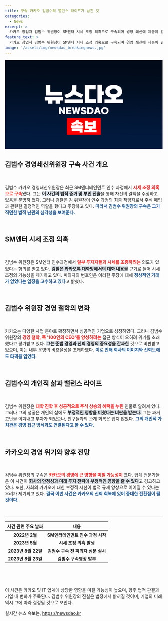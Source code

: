 ```yaml
---
title: 구속 카카오 김범수의 밸런스 라이프가 남긴 것
categories:
  - News
excerpt: >
  카카오 창업자 김범수 위원장이 SM엔터 시세 조정 의혹으로 구속되며 경영 쇄신에 제동이 걸렸다. 과거 스타트업 부흥의 아이콘이었던 그가 자본시장법 위반 혐의를 받고 있는 가운데, IT 업계는 카카오의 미래와 플랫폼 규제 우려로 술렁이고 있다.
feature_text: >
  카카오 창업자 김범수 위원장이 SM엔터 시세 조정 의혹으로 구속되며 경영 쇄신에 제동이 걸렸다. 과거 스타트업 부흥의 아이콘이었던 그가 자본시장법 위반 혐의를 받고 있는 가운데, IT 업계는 카카오의 미래와 플랫폼 규제 우려로 술렁이고 있다.
image: '/assets/img/newsdao_breakingnews.jpg'
---
```


<p><img src="/assets/img/newsdao_breakingnews.jpg" alt="bookingtag 속보" /></p>

<h2 data-ke-size="size26">김범수 경영쇄신위원장 구속 사건 개요</h2>

<p data-ke-size="size16">&nbsp;</p>

<p>김범수 카카오 경영쇄신위원장은 최근 SM엔터테인먼트 인수 과정에서 <b><span style="color: #ee2323;">시세 조정 의혹으로 구속</span></b>됐다. 그는 <b><span style="background-color: #21538527;">이 사건의 법적 증거 및 부인 진술</span></b>을 통해 자신의 결백을 주장하고 있음을 분명히 했다. 그러나 검찰은 김 위원장이 인수 과정의 최종 책임자로서 주식 매입과 관련한 결정적인 역할을 했다고 주장하고 있다. <b><span style="color: #1a5490;">따라서 김범수 위원장의 구속은 그가 직면한 법적 난관의 심각성을 보여준다.</span></b></p>

<p data-ke-size="size16">&nbsp;</p>

<h2 data-ke-size="size26">SM엔터 시세 조정 의혹</h2>

<p data-ke-size="size16">&nbsp;</p>

<p>김범수 위원장은 SM엔터 인수과정에서 <b><span style="color: #ee2323;">일부 투자자들과 시세를 조종하려는</span></b> 의도가 있었다는 혐의를 받고 있다. <b><span style="background-color: #21538527;">검찰은 카카오톡 대화방에서의 대화 내용을</span></b> 근거로 들어 시세 조정의 가능성을 제기하고 있다. 피의자의 변호인은 이러한 주장에 대해 <b><span style="color: #1a5490;">정상적인 거래가 없었다는 입장을 고수하고 있다</span></b>고 밝혔다.</p>

<p data-ke-size="size16">&nbsp;</p>

<h2 data-ke-size="size26">김범수 위원장 경영 철학의 변화</h2>

<p data-ke-size="size16">&nbsp;</p>

<p>카카오는 다양한 사업 분야로 확장하면서 성공적인 기업으로 성장하였다. 그러나 김범수 위원장의 <b><span style="color: #ee2323;">경영 철학, 즉 '100인의 CEO'를 양성하려는</span></b> 접근 방식이 오히려 위기를 초래했다고 평가받고 있다. <b><span style="background-color: #21538527;">그는 준법 경영과 신뢰 경영의 중요성을 간과한</span></b> 것으로 비판받고 있으며, 이는 내부 운영의 비효율성을 초래하였다. <b><span style="color: #1a5490;">이로 인해 회사의 이미지와 신뢰도에도 타격을 입었다.</span></b></p>

<p data-ke-size="size16">&nbsp;</p>

<h2 data-ke-size="size26">김범수의 개인적 삶과 <b>밸런스 라이프</b> </h2>

<p data-ke-size="size16">&nbsp;</p>

<p>김범수 위원장은 <b><span style="color: #ee2323;">대학 진학 후 성공적으로 주식 상승의 혜택을 누린</span></b> 인물로 알려져 있다. 그러나 그의 성공은 개인의 삶에도 <b><span style="background-color: #21538527;">부정적인 영향을 미쳤다는 비판을 받는다.</span></b> 그는 과거 고난을 이겨내고 부자가 되었으나, 친구들과의 관계 회복은 쉽지 않았다. <b><span style="color: #1a5490;">그의 개인적 가치관은 경영 접근 방식과도 연결된다고 볼 수 있다.</span></b></p>

<p data-ke-size="size16">&nbsp;</p>

<h2 data-ke-size="size26">카카오의 경영 위기와 향후 전망</h2>

<p data-ke-size="size16">&nbsp;</p>

<p>김범수 위원장의 구속은 <b><span style="color: #ee2323;">카카오의 경영에 큰 영향을 미칠 가능성이</span></b> 크다. 업계 전문가들은 이 사건이 <b><span style="background-color: #21538527;">회사의 안정성과 미래 투자 전략에 부정적인 영향을 줄 수 있다</span></b>고 경고하고 있다. 또한, 사회의 카카오에 대한 부정적 시선이 법적 규제 양상으로 이어질 수 있다는 우려가 제기되고 있다. <b><span style="color: #1a5490;">결국 이번 사건은 카카오의 신뢰 회복에 있어 중대한 전환점이 될 것이다.</span></b></p>

<p data-ke-size="size16">&nbsp;</p>

<hr/>

<table style="width: 100%;">
<thead>
<tr>
<th style="text-align: center;"><b>사건 관련 주요 날짜</b></th>
<th style="text-align: center;"><b>내용</b></th>
</tr>
</thead>
<tbody>
<tr>
<td style="text-align: center; height: 17px;"><b>2022년 2월</b></td>
<td style="text-align: center; height: 17px;"><b>SM엔터테인먼트 인수 과정 시작</b></td>
</tr>
<tr>
<td style="text-align: center; height: 17px;"><b>2023년 5월</b></td>
<td style="text-align: center; height: 17px;"><b>시세 조정 의혹 발생</b></td>
</tr>
<tr>
<td style="text-align: center; height: 17px;"><b>2023년 8월 22일</b></td>
<td style="text-align: center; height: 17px;"><b>김범수 구속 전 피의자 심문 실시</b></td>
</tr>
<tr>
<td style="text-align: center; height: 17px;"><b>2023년 8월 23일</b></td>
<td style="text-align: center; height: 17px;"><b>김범수 구속영장 발부</b></td>
</tr>
</tbody>
</table>

<p data-ke-size="size16">&nbsp;</p>

<p data-ke-size="size16">&nbsp;</p>

<p>이 사건은 카카오 및 IT 업계에 상당한 영향을 미칠 가능성이 높으며, 향후 법적 판결과 기업 내 변화가 주목된다. 김범수 위원장의 진실은 법정에서 밝혀질 것이며, 기업의 미래 역시 그에 따라 결정될 것으로 보인다.</p>
실시간 뉴스 속보는, <a href="https://newsdao.kr" rel="dofollow">https://newsdao.kr</a>



